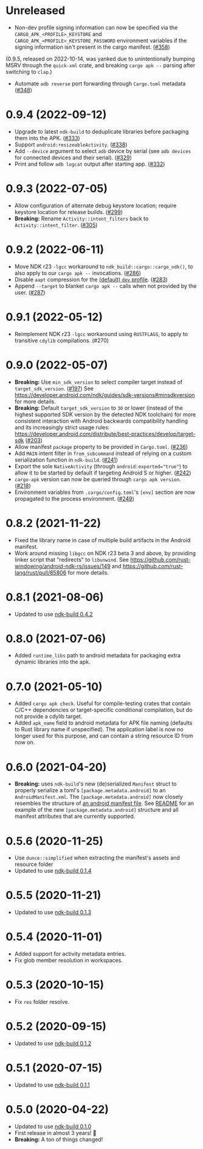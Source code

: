 # Unreleased

- Non-dev profile signing information can now be specified via the `CARGO_APK_<PROFILE>_KEYSTORE` and `CARGO_APK_<PROFILE>_KEYSTORE_PASSWORD` environment variables if the signing information isn't present in the cargo manifest. ([#358](https://github.com/rust-windowing/android-ndk-rs/pull/358))

(0.9.5, released on 2022-10-14, was yanked due to unintentionally bumping MSRV through the `quick-xml` crate, and breaking `cargo apk --` parsing after switching to `clap`.)

- Automate `adb reverse` port forwarding through `Cargo.toml` metadata ([#348](https://github.com/rust-windowing/android-ndk-rs/pull/348))

# 0.9.4 (2022-09-12)

- Upgrade to latest `ndk-build` to deduplicate libraries before packaging them into the APK. ([#333](https://github.com/rust-windowing/android-ndk-rs/pull/333))
- Support `android:resizeableActivity`. ([#338](https://github.com/rust-windowing/android-ndk-rs/pull/338))
- Add `--device` argument to select `adb` device by serial (see `adb devices` for connected devices and their serial). ([#329](https://github.com/rust-windowing/android-ndk-rs/pull/329))
- Print and follow `adb logcat` output after starting app. ([#332](https://github.com/rust-windowing/android-ndk-rs/pull/332))

# 0.9.3 (2022-07-05)

- Allow configuration of alternate debug keystore location; require keystore location for release builds. ([#299](https://github.com/rust-windowing/android-ndk-rs/pull/299))
- **Breaking:** Rename `Activity::intent_filters` back to `Activity::intent_filter`. ([#305](https://github.com/rust-windowing/android-ndk-rs/pull/305))

# 0.9.2 (2022-06-11)

- Move NDK r23 `-lgcc` workaround to `ndk_build::cargo::cargo_ndk()`, to also apply to our `cargo apk --` invocations. ([#286](https://github.com/rust-windowing/android-ndk-rs/pull/286))
- Disable `aapt` compression for the [(default) `dev` profile](https://doc.rust-lang.org/cargo/reference/profiles.html). ([#283](https://github.com/rust-windowing/android-ndk-rs/pull/283))
- Append `--target` to blanket `cargo apk --` calls when not provided by the user. ([#287](https://github.com/rust-windowing/android-ndk-rs/pull/287))

# 0.9.1 (2022-05-12)

- Reimplement NDK r23 `-lgcc` workaround using `RUSTFLAGS`, to apply to transitive `cdylib` compilations. (#270)

# 0.9.0 (2022-05-07)

- **Breaking:** Use `min_sdk_version` to select compiler target instead of `target_sdk_version`. ([#197](https://github.com/rust-windowing/android-ndk-rs/pull/197))
  See <https://developer.android.com/ndk/guides/sdk-versions#minsdkversion> for more details.
- **Breaking:** Default `target_sdk_version` to `30` or lower (instead of the highest supported SDK version by the detected NDK toolchain)
  for more consistent interaction with Android backwards compatibility handling and its increasingly strict usage rules:
  https://developer.android.com/distribute/best-practices/develop/target-sdk
  ([#203](https://github.com/rust-windowing/android-ndk-rs/pull/203))
- Allow manifest `package` property to be provided in `Cargo.toml`. ([#236](https://github.com/rust-windowing/android-ndk-rs/pull/236))
- Add `MAIN` intent filter in `from_subcommand` instead of relying on a custom serialization function in `ndk-build`. ([#241](https://github.com/rust-windowing/android-ndk-rs/pull/241))
- Export the sole `NativeActivity` (through `android:exported="true"`) to allow it to be started by default if targeting Android S or higher. ([#242](https://github.com/rust-windowing/android-ndk-rs/pull/242))
- `cargo-apk` version can now be queried through `cargo apk version`. ([#218](https://github.com/rust-windowing/android-ndk-rs/pull/218))
- Environment variables from `.cargo/config.toml`'s `[env]` section are now propagated to the process environment. ([#249](https://github.com/rust-windowing/android-ndk-rs/pull/249))

# 0.8.2 (2021-11-22)

- Fixed the library name in case of multiple build artifacts in the Android manifest.
- Work around missing `libgcc` on NDK r23 beta 3 and above, by providing linker script that "redirects" to `libunwind`.
  See <https://github.com/rust-windowing/android-ndk-rs/issues/149> and <https://github.com/rust-lang/rust/pull/85806> for more details.

# 0.8.1 (2021-08-06)

- Updated to use [ndk-build 0.4.2](../ndk-build/CHANGELOG.md#042-2021-08-06)

# 0.8.0 (2021-07-06)

- Added `runtime_libs` path to android metadata for packaging extra dynamic libraries into the apk.

# 0.7.0 (2021-05-10)

- Added `cargo apk check`. Useful for compile-testing crates that contain C/C++ dependencies or
  target-specific conditional compilation, but do not provide a cdylib target.
- Added `apk_name` field to android metadata for APK file naming (defaults to Rust library name if unspecified).
  The application label is now no longer used for this purpose, and can contain a string resource ID from now on.

# 0.6.0 (2021-04-20)

- **Breaking:** uses `ndk-build`'s new (de)serialized `Manifest` struct to properly serialize a toml's `[package.metadata.android]` to an `AndroidManifest.xml`. The `[package.metadata.android]` now closely resembles the structure of [an android manifest file](https://developer.android.com/guide/topics/manifest/manifest-element). See [README](README.md) for an example of the new `[package.metadata.android]` structure and all manifest attributes that are currently supported.

# 0.5.6 (2020-11-25)

- Use `dunce::simplified` when extracting the manifest's assets and resource folder
- Updated to use [ndk-build 0.1.4](../ndk-build/CHANGELOG.md#014-2020-11-25)

# 0.5.5 (2020-11-21)

- Updated to use [ndk-build 0.1.3](../ndk-build/CHANGELOG.md#013-2020-11-21)

# 0.5.4 (2020-11-01)

- Added support for activity metadata entries.
- Fix glob member resolution in workspaces.

# 0.5.3 (2020-10-15)

- Fix `res` folder resolve.

# 0.5.2 (2020-09-15)

- Updated to use [ndk-build 0.1.2](../ndk-build/CHANGELOG.md#012-2020-09-15)

# 0.5.1 (2020-07-15)

- Updated to use [ndk-build 0.1.1](../ndk-build/CHANGELOG.md#011-2020-07-15)

# 0.5.0 (2020-04-22)

- Updated to use [ndk-build 0.1.0](../ndk-build/CHANGELOG.md#010-2020-04-22)
- First release in almost 3 years! 🎉
- **Breaking:** A ton of things changed!
